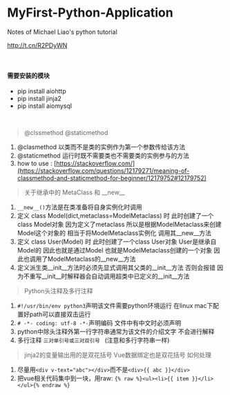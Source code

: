 # MyFirst-Python-Application
Notes of Michael Liao's python tutorial

http://t.cn/R2PDyWN

<br/>  

#### 需要安装的模块
* pip install aiohttp
* pip install jinja2
* pip install aiomysql

<br/> 

> @clssmethod @staticmethod

1. @clasmethod 以类而不是类的实例作为第一个参数传给该方法
2. @staticmethod 运行时既不需要类也不需要类的实例参与的方法
3. how to use : [https://stackoverflow.com/](https://stackoverflow.com/questions/12179271/meaning-of-classmethod-and-staticmethod-for-beginner/12179752#12179752)

> 关于继承中的 MetaClass 和 \_\_new\_\_

1. `__new__()`方法是在类准备将自身实例化时调用
2. 定义 class Model(dict,metaclass=ModelMetaclass) 时 此时创建了一个class Model对象 因为定义了metaclass 所以是根据ModelMetaclass来创建Model这个对象的 相当于将ModelMetaclass实例化 调用其__new__方法
3. 定义 class User(Model) 时 此时创建了一个class User对象 User是继承自Model的 因此也就是通过Model 也就是ModelMetaclass创建的一个对象 因此也调用了ModelMetaclass的__new__方法
4. 定义派生类__init__方法时必须先显式调用其父类的__init__方法 否则会报错 因为不重写__init__时解释器会自动调用超类中已定义的__init__方法

> Python头注释及多行注释

1. `#!/usr/bin/env python3`声明该文件需要python环境运行 在linux mac下配置好path可以直接双击运行
2. `# -*- coding: utf-8 -*-`声明编码 文件中有中文时必须声明
3. python中除头注释外第一行字符串通常为该文件的介绍文字 不会进行解释
4. 多行注释 `三对单引号或三对双引号 `  (注意和多行字符串一样)

> jinja2的变量输出用的是双花括号 Vue数据绑定也是双花括号 如何处理

1. 尽量用`<div v-text="abc"></div>`而不是`<div>{{ abc }}</div>`
2. 把vue相关代码集中到一块，用raw:  `{% raw %}<ul><li>{{ item }}</li></ul>{% endraw %}`
